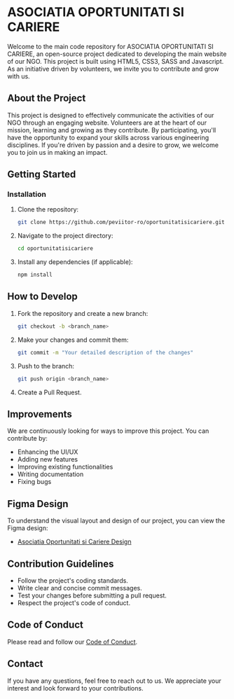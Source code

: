 # ASOCIATIA OPORTUNITATI SI CARIERE

Welcome to the main code repository for ASOCIATIA OPORTUNITATI SI CARIERE, an open-source project dedicated to developing the main website of our NGO. This project is built using HTML5, CSS3, SASS and Javascript. As an initiative driven by volunteers, we invite you to contribute and grow with us.

## About the Project

This project is designed to effectively communicate the activities of our NGO through an engaging website. Volunteers are at the heart of our mission, learning and growing as they contribute. By participating, you'll have the opportunity to expand your skills across various engineering disciplines. If you're driven by passion and a desire to grow, we welcome you to join us in making an impact.

## Getting Started

### Installation

1. Clone the repository:
    ```sh
    git clone https://github.com/peviitor-ro/oportunitatisicariere.git
    ```
2. Navigate to the project directory:
    ```sh
    cd oportunitatisicariere
    ```
3. Install any dependencies (if applicable):
    ```sh
    npm install
    ```

## How to Develop

1. Fork the repository and create a new branch:
    ```sh
    git checkout -b <branch_name>
    ```
2. Make your changes and commit them:
    ```sh
    git commit -m "Your detailed description of the changes"
    ```
3. Push to the branch:
    ```sh
    git push origin <branch_name>
    ```
4. Create a Pull Request.

## Improvements

We are continuously looking for ways to improve this project. You can contribute by:
- Enhancing the UI/UX
- Adding new features
- Improving existing functionalities
- Writing documentation
- Fixing bugs

## Figma Design

To understand the visual layout and design of our project, you can view the Figma design:
- [Asociatia Oportunitati si Cariere Design](https://www.figma.com/file/1fvOj1ECStKxx8VPenYX0u/oportunitatisicariere-final?type=design&node-id=1%3A23&mode=design&t=k9qLaYTLhwbiW9qE-1)

## Contribution Guidelines

- Follow the project's coding standards.
- Write clear and concise commit messages.
- Test your changes before submitting a pull request.
- Respect the project's code of conduct.

## Code of Conduct

Please read and follow our [Code of Conduct](CODE_OF_CONDUCT.md).

## Contact

If you have any questions, feel free to reach out to us. We appreciate your interest and look forward to your contributions.
